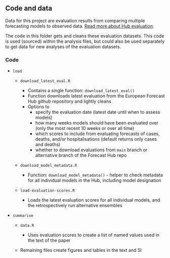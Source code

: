 ## Code and data

Data for this project are evaluation results from comparing multiple forecasting models to observed data. [Read more about Hub evaluation](https://covid19forecasthub.eu/reports.html).

The code in this folder gets and cleans these evaluation datasets. This code is used (sourced) within the analysis files, but could also be used separately to get data for new analyses of the evaluation datasets.

### Code

- `load`

  - `download_latest_eval.R`
    - Contains a single function: `download_latest_eval()`
    - Function downloads latest evaluation from the European Forecast Hub github repository and lightly cleans
    - Options to 
      - specify the evaluation date (latest date until when to assess models)
      - how many weeks models should have been evaluated over (only the most recent 10 weeks or over all time)
      - which scores to include from evaluating forecasts of cases, deaths, and/or hospitalisations (default returns only cases and deaths)
      - whether to download evaluations from `main` branch or alternative branch of the Forecast Hub repo

  - `download_model_metadata.R`
    - Function: `download_model_metadata()` - helper to check metadata for all individual models in the Hub, including model designation
  
  - `load-evaluation-scores.R`
    - Loads the latest evaluation scores for all individual models, and the retrospectively run alternative ensembles
  
- `summarise`

  - `data.R`
    - Uses evaluation scores to create a list of named values used in the text of the paper 

  - Remaining files create figures and tables in the text and SI


